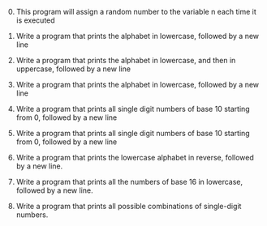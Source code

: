 0.	This program will assign a random number to the variable n each time it is executed

1.	Write a program that prints the alphabet in lowercase, followed by a new line

2.	Write a program that prints the alphabet in lowercase, and then in uppercase, followed by a new line

3.	Write a program that prints the alphabet in lowercase, followed by a new line

4.	Write a program that prints all single digit numbers of base 10 starting from 0, followed by a new line

5.	Write a program that prints all single digit numbers of base 10 starting from 0, followed by a new line

6.	Write a program that prints the lowercase alphabet in reverse, followed by a new line.

7.	Write a program that prints all the numbers of base 16 in lowercase, followed by a new line.

8.	Write a program that prints all possible combinations of single-digit numbers.

